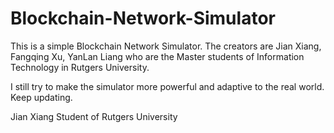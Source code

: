 # Blockchain-Network-Simulator
This is a simple Blockchain Network Simulator. The creators are Jian Xiang, Fangqing Xu, YanLan Liang who are the Master students of Information Technology in Rutgers University.

I still try to make the simulator more powerful and adaptive to the real world. Keep updating.

Jian Xiang Student of Rutgers University
